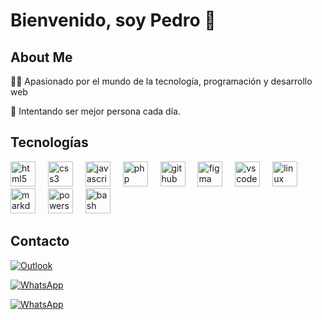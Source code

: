 # Bienvenido, soy Pedro 👋

## About Me

👨‍💻 Apasionado por el mundo de la tecnología, programación y desarrollo web

🌿 Intentando ser mejor persona cada día.


## Tecnologías

<div align="left">
  <img src="https://skillicons.dev/icons?i=html" height="40" alt="html5 logo"  />
  <img width="12" />
  <img src="https://skillicons.dev/icons?i=css" height="40" alt="css3 logo"  />
  <img width="12" />
<!--   <img src="https://skillicons.dev/icons?i=tailwind" height="40" alt="tailwindcss logo"  />
  <img width="12" /> -->
  <img src="https://skillicons.dev/icons?i=js" height="40" alt="javascript logo"  />
  <img width="12" />
  <img src="https://skillicons.dev/icons?i=php" height="40" alt="php logo"  />
  <img width="12" />
  
<!--   <img src="https://skillicons.dev/icons?i=ts" height="40" alt="typescript logo"  />
  <img width="12" />
  <img src="https://skillicons.dev/icons?i=git" height="40" alt="git logo"  />
  <img width="12" /> -->
  <img src="https://skillicons.dev/icons?i=github" height="40" alt="github logo"  />
  <img width="12" />
<!--   <img src="https://skillicons.dev/icons?i=nodejs" height="40" alt="nodejs logo"  />
  <img width="12" />
  <img src="https://skillicons.dev/icons?i=express" height="40" alt="express logo"  />
  <img width="12" />
  <img src="https://skillicons.dev/icons?i=nestjs" height="40" alt="nestjs logo"  /> -->
<!--   <img width="12" />
  <img src="https://skillicons.dev/icons?i=postgres" height="40" alt="postgresql logo"  />
  <img width="12" />
  <img src="https://skillicons.dev/icons?i=sqlite" height="40" alt="sqlite logo"  />
  <img width="12" />
  <img src="https://skillicons.dev/icons?i=firebase" height="40" alt="firebase logo"  />
  <img width="12" />
  <img src="https://skillicons.dev/icons?i=react" height="40" alt="react logo"  />
  <img width="12" />
  <img src="https://skillicons.dev/icons?i=nextjs" height="40" alt="nextjs logo"  />
  <img width="12" />
  <img src="https://skillicons.dev/icons?i=astro" height="40" alt="astro logo"  />
  <img width="12" />
  <img src="https://skillicons.dev/icons?i=docker" height="40" alt="docker logo"  />
  <img width="12" />
  <img src="https://skillicons.dev/icons?i=cloudflare" height="40" alt="cloudflare logo"  />
  <img width="12" />
  <img src="https://skillicons.dev/icons?i=vercel" height="40" alt="vercel logo"  />
  <img width="12" />
  <img src="https://skillicons.dev/icons?i=gcp" height="40" alt="googlecloud logo"  />
  <img width="12" /> -->
  <img src="https://skillicons.dev/icons?i=figma" height="40" alt="figma logo"  />
  <img width="12" />
  <img src="https://skillicons.dev/icons?i=vscode" height="40" alt="vscode logo"  />
  <img width="12" />
  <img src="https://skillicons.dev/icons?i=linux" height="40" alt="linux logo"  />
  <img width="12" />
  <img src="https://skillicons.dev/icons?i=md" height="40" alt="markdown logo"  />
  <img width="12" />
  <img src="https://skillicons.dev/icons?i=powershell" height="40" alt="powershell logo"  />
  <img width="12" />
  <img src="https://skillicons.dev/icons?i=bash" height="40" alt="bash logo"  />
  <img width="12" />
<!--   <img src="https://skillicons.dev/icons?i=vite" height="40" alt="vite logo"  /> -->
</div>

## Contacto

[![Outlook](https://img.shields.io/badge/peinfantepoma@outlook-Microsoft_Outlook-0078D4?style=for-the-badge&logo=microsoft-outlook&logoColor=white&labelColor=101010)](mailto:peinfantepoma@outlook.com) </br>

[![WhatsApp](https://img.shields.io/badge/+51933759892-WhatsApp-25D366?style=for-the-badge&logo=whatsapp&logoColor=white&labelColor=101010)](https://wa.me/51933759892?text=Hola,%20estoy%20interesado%20en%20tu%20servicio)</br>

 [![WhatsApp](https://img.shields.io/badge/+5194221250-WhatsApp-25D366?style=for-the-badge&logo=whatsapp&logoColor=white&labelColor=101010)](https://wa.me/5194221250?text=Hola,%20estoy%20interesado%20en%20tu%20servicio)
